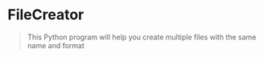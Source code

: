 # FileCreator
   > This Python program will help you create multiple files with the same name and format   
